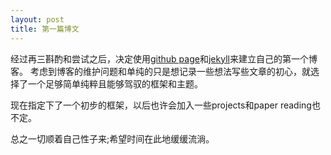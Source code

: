 ```yaml
---
layout: post
title: 第一篇博文
---
```

经过再三斟酌和尝试之后，决定使用<a href="https://pages.github.com">github page</a>和<a href="http://jekyllcn.com/">jekyll</a>来建立自己的第一个博客。
考虑到博客的维护问题和单纯的只是想记录一些想法写些文章的初心，就选择了一个足够简单纯粹且能够驾驭的框架和主题。

现在指定下了一个初步的框架，以后也许会加入一些projects和paper reading也不定。

总之一切顺着自己性子来;希望时间在此地缓缓流淌。
<!--more-->

